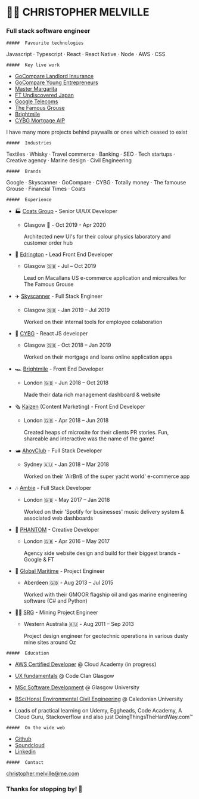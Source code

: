 # 👨‍💻 CHRISTOPHER MELVILLE 

### Full stack software engineer

```
#####  Favourite technologies 
```

Javascript · Typescript · React · React Native · Node · AWS · CSS



```
#####  Key live work
```

* [GoCompare Landlord Insurance](https://www.gocompare.com/landlord-insurance/best-cities-for-landlords/#/)
* [GoCompare Young Entrepreneurs](https://www.gocompare.com/broadband/young-entrepreneurs/#/)
* [Master Margarita](https://Masterimargarita.withgoogle.com)
* [FT Undiscovered Japan](http://undiscovered-japan.ft.com/)
* [Google Telecoms](https://Telecomsconnect.withgoogle.com)
* [The Famous Grouse](https://promocaothefamousgrouse.pt/)
* [Brightmile](https://www.brightmile.io/)
* [CYBG Mortgage AIP](https://aip.cbonline.co.uk/?channel=web)

I have many more projects behind paywalls or ones which ceased to exist

```
#####  Industries
```

Textiles · Whisky · Travel commerce · Banking · SEO · Tech startups · Creative agency · Marine design · Civil Engineering


```
#####  Brands
```

Google · Skyscanner · GoCompare · CYBG · Totally money · The famouse Grouse · Financial Times · Coats

```
#####  Experience
```

* 🏭 [Coats Group](https://www.coats.com/) - Senior UI/UX Developer 
  * Glasgow 🏴󠁧󠁢󠁳󠁣󠁴󠁿 - Oct 2019 - Apr 2020

    Architected new UI's for their colour physics laboratory and customer order hub

* 🥃 [Edrington](https://www.edrington.com/) - Lead Front End Developer 
  * Glasgow 🇬🇧󠁧󠁢󠁳󠁣󠁴󠁿󠁧󠁢󠁳󠁣󠁴󠁿 - Jul – Oct 2019

    Lead on Macallans US e-commerce application and microsites for The Famous Grouse

* ✈️ [Skyscanner](https://www.skyscanner.net/) - Full Stack Engineer 
  * Glasgow 🇬🇧󠁧󠁢󠁳󠁣󠁴󠁿 - Jan 2019 – Jul 2019
  
    Worked on their internal tools for employee colaboration

* 🏦 [CYBG](https://www.cybg.com/) - React JS developer 
  * Glasgow 🇬🇧󠁧󠁢󠁳󠁣󠁴󠁿 - Oct 2018 – Jan 2019
  
    Worked on their mortgage and loans online application apps 

* 🏎️ [Brightmile](https://www.brightmile.io/) - Front End Developer 
  * London 🇬🇧󠁧󠁢󠁥󠁮󠁧󠁿󠁧󠁢󠁳󠁣󠁴󠁿 - Jun 2018 – Oct 2018
  
    Made their data rich management dashboard & website

* 🗞️ [Kaizen](https://www.kaizen.co.uk/) (Content Marketing) - Front End Developer 
  * London 🇬🇧 - Apr 2018 – Jun 2018
  
    Created heaps of microsite for their clients PR stories. Fun, shareable and interactive was the name of the game!

* 🛥️ [AhoyClub](https://ahoyclub.com/) - Full Stack Developer 
  * Sydney 🇦🇺 - Jan 2018 – Mar 2018
  
    Worked on their 'AirBnB of the super yacht world' e-commerce app

* 🎶 [Ambie](https://www.ambie.fm/) - Full Stack Developer
  * London 🇬🇧 - May 2017 – Jan 2018
  
    Worked on their 'Spotify for businesses' music delivery system & associated web dashboards

* 👻 [PHANTOM](https://phantom.land/work/) - Creative Developer 
  * London 🇬🇧 - Apr 2016 – May 2017
  
    Agency side website design and build for their biggest brands - Google & FT

* 🌊 [Global Maritime](https://www.globalmaritime.com/) - Project Engineer 
  * Aberdeen 🇬🇧 - Aug 2013 – Jul 2015

    Worked with their GMOOR flagship oil and gas marine engineering software (C# and Python)

* 👷‍♂️ [SRG](https://www.srgglobal.com.au/) - Mining Project Engineer
  * Western Australia 🇦🇺 - Aug 2011 – Sep 2013
    
    Project design engineer for geotechnic operations in various dusty mine sites around Oz

``` 
#####  Education
```
* [AWS Certified Developer](https://cloudacademy.com/learning-paths/developer-associate-certification-preparation-for-aws-june-2018-241/) @ Cloud Academy (in progress)

* [UX fundamentals](https://codeclan.com/courses/ux-design-fundamentals) @ Code Clan Glasgow

* [MSc Software Development](https://www.gla.ac.uk/postgraduate/taught/softwareengineeringmsc/) @ Glasgow University

* [BSc(Hons) Environmental Civil Engineering](https://www.gcu.ac.uk/study/courses/details/index.php/P00237) @ Caledonian University

* Loads of practical learning on Udemy, Eggheads, Code Academy, A Cloud Guru, Stackoverflow and also just DoingThingsTheHardWay.com™

``` 
#####  On the wide web
```

* [Github](https://github.com/moaiii)
* [Soundcloud](https://soundcloud.com/moai_music)
* [Linkedin](https://www.linkedin.com/in/moaiii/)


``` 
#####  Contact
```
<christopher.melville@me.com>


### Thanks for stopping by! 👋
